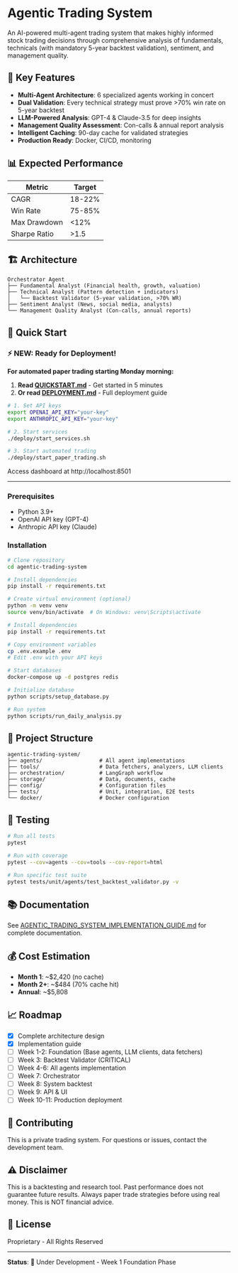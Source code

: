 # Agentic Trading System

An AI-powered multi-agent trading system that makes highly informed stock trading decisions through comprehensive analysis of fundamentals, technicals (with mandatory 5-year backtest validation), sentiment, and management quality.

## 🎯 Key Features

- **Multi-Agent Architecture**: 6 specialized agents working in concert
- **Dual Validation**: Every technical strategy must prove >70% win rate on 5-year backtest
- **LLM-Powered Analysis**: GPT-4 & Claude-3.5 for deep insights
- **Management Quality Assessment**: Con-calls & annual report analysis
- **Intelligent Caching**: 90-day cache for validated strategies
- **Production Ready**: Docker, CI/CD, monitoring

## 📊 Expected Performance

| Metric | Target |
|--------|--------|
| CAGR | 18-22% |
| Win Rate | 75-85% |
| Max Drawdown | <12% |
| Sharpe Ratio | >1.5 |

## 🏗️ Architecture

```
Orchestrator Agent
├── Fundamental Analyst (Financial health, growth, valuation)
├── Technical Analyst (Pattern detection + indicators)
│   └── Backtest Validator (5-year validation, >70% WR)
├── Sentiment Analyst (News, social media, analysts)
└── Management Quality Analyst (Con-calls, annual reports)
```

## 🚀 Quick Start

### ⚡ NEW: Ready for Deployment!

**For automated paper trading starting Monday morning:**

1. **Read [QUICKSTART.md](QUICKSTART.md)** - Get started in 5 minutes
2. **Or read [DEPLOYMENT.md](DEPLOYMENT.md)** - Full deployment guide

```bash
# 1. Set API keys
export OPENAI_API_KEY="your-key"
export ANTHROPIC_API_KEY="your-key"

# 2. Start services
./deploy/start_services.sh

# 3. Start automated trading
./deploy/start_paper_trading.sh
```

Access dashboard at http://localhost:8501

---

### Prerequisites

- Python 3.9+
- OpenAI API key (GPT-4)
- Anthropic API key (Claude)

### Installation

```bash
# Clone repository
cd agentic-trading-system

# Install dependencies
pip install -r requirements.txt

# Create virtual environment (optional)
python -m venv venv
source venv/bin/activate  # On Windows: venv\Scripts\activate

# Install dependencies
pip install -r requirements.txt

# Copy environment variables
cp .env.example .env
# Edit .env with your API keys

# Start databases
docker-compose up -d postgres redis

# Initialize database
python scripts/setup_database.py

# Run system
python scripts/run_daily_analysis.py
```

## 📁 Project Structure

```
agentic-trading-system/
├── agents/                  # All agent implementations
├── tools/                   # Data fetchers, analyzers, LLM clients
├── orchestration/           # LangGraph workflow
├── storage/                 # Data, documents, cache
├── config/                  # Configuration files
├── tests/                   # Unit, integration, E2E tests
└── docker/                  # Docker configuration
```

## 🧪 Testing

```bash
# Run all tests
pytest

# Run with coverage
pytest --cov=agents --cov=tools --cov-report=html

# Run specific test suite
pytest tests/unit/agents/test_backtest_validator.py -v
```

## 📚 Documentation

See [AGENTIC_TRADING_SYSTEM_IMPLEMENTATION_GUIDE.md](../algo-trading/AGENTIC_TRADING_SYSTEM_IMPLEMENTATION_GUIDE.md) for complete documentation.

## 💰 Cost Estimation

- **Month 1**: ~$2,420 (no cache)
- **Month 2+**: ~$484 (70% cache hit)
- **Annual**: ~$5,808

## 📈 Roadmap

- [x] Complete architecture design
- [x] Implementation guide
- [ ] Week 1-2: Foundation (Base agents, LLM clients, data fetchers)
- [ ] Week 3: Backtest Validator (CRITICAL)
- [ ] Week 4-6: All agents implementation
- [ ] Week 7: Orchestrator
- [ ] Week 8: System backtest
- [ ] Week 9: API & UI
- [ ] Week 10-11: Production deployment

## 🤝 Contributing

This is a private trading system. For questions or issues, contact the development team.

## ⚠️ Disclaimer

This is a backtesting and research tool. Past performance does not guarantee future results. Always paper trade strategies before using real money. This is NOT financial advice.

## 📄 License

Proprietary - All Rights Reserved

---

**Status**: 🚧 Under Development - Week 1 Foundation Phase
